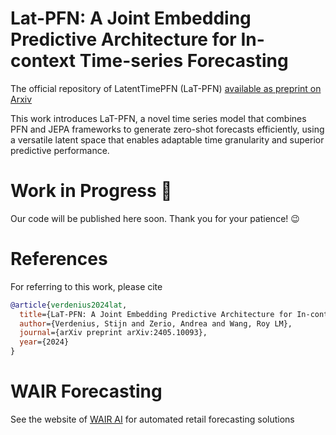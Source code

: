 # Lat-PFN: A Joint Embedding Predictive Architecture for In-context Time-series Forecasting

The official repository of LatentTimePFN (LaT-PFN) [available as preprint on Arxiv](https://arxiv.org/abs/2405.10093)

This work introduces LaT-PFN, a novel time series model that combines PFN and JEPA frameworks to generate zero-shot forecasts efficiently, using a versatile latent space that enables adaptable time granularity and superior predictive performance.

# Work in Progress 🔨

Our code will be published here soon. Thank you for your patience! 😉

# References 

For referring to this work, please cite

```bibtex
@article{verdenius2024lat,
  title={LaT-PFN: A Joint Embedding Predictive Architecture for In-context Time-series Forecasting},
  author={Verdenius, Stijn and Zerio, Andrea and Wang, Roy LM},
  journal={arXiv preprint arXiv:2405.10093},
  year={2024}
}
```

# WAIR Forecasting

See the website of [WAIR AI](https://wair.ai/) for automated retail forecasting solutions
